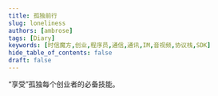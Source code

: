 ```yaml
---
title: 孤独前行
slug: loneliness
authors: [ambrose]
tags: [Diary]
keywords: [时信魔方,创业,程序员,通信,通讯,IM,音视频,协议栈,SDK]
hide_table_of_contents: false
draft: false
---
```


“享受”孤独每个创业者的必备技能。

<!--truncate-->

